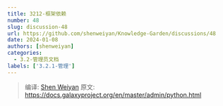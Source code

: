 ```yaml
---
title: 3212-框架依赖
number: 48
slug: discussion-48
url: https://github.com/shenweiyan/Knowledge-Garden/discussions/48
date: 2024-01-08
authors: [shenweiyan]
categories: 
  - 3.2-管理员文档
labels: ['3.2.1-管理']
---
```


> 编译: [Shen Weiyan](https://www.weiyan.cc)
> 原文: <https://docs.galaxyproject.org/en/master/admin/python.html>

<script src="https://giscus.app/client.js"
	data-repo="shenweiyan/Knowledge-Garden"
	data-repo-id="R_kgDOKgxWlg"
	data-mapping="number"
	data-term="48"
	data-reactions-enabled="1"
	data-emit-metadata="0"
	data-input-position="bottom"
	data-theme="light"
	data-lang="zh-CN"
	crossorigin="anonymous"
	async>
</script>
